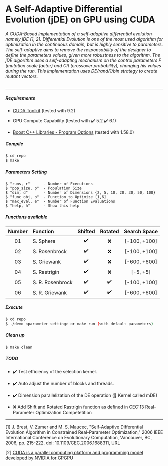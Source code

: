 # A Self-Adaptive Differential Evolution (jDE) on GPU using CUDA

###### A CUDA-Based implementation of a self-adaptive differential evolution namely jDE [1, 2]. Differential Evolution is one of the most used algorithm for optimization in the continuous domain, but is highly sensitive to parameters. The self-adaptive aims to remove the responsability of the designer to define the parameters values, given more robustness to the algorithm. The jDE algorithm uses a self-adapting mechanism on the control parameters F (mutation scale factor) and CR (crossover probability), changing his values during the run. This implementation uses DE/rand/1/bin strategy to create mutant vectors.

***
##### Requirements

- [CUDA Toolkit](https://developer.nvidia.com/cuda-toolkit) (tested with 9.2)

- GPU Compute Capability (tested with :heavy_check_mark: 5.2 :heavy_check_mark: 6.1)

- [Boost C++ Libraries - Program Options](https://www.boost.org/) (tested with 1.58.0)

##### Compile

```sh
$ cd repo
$ make
```

##### Parameters Setting

```
$ "runs, r"      - Number of Executions
$ "pop_size, p"  - Population Size
$ "dim, d"       - Number of Dimensions {2, 5, 10, 20, 30, 50, 100}
$ "func_obj, o"  - Function to Optimize [1,6]
$ "max_eval, e"  - Number of Function Evaluations
$ "help, h"      - Show this help
```
##### Functions available

| Number   | Function          | Shifted            | Rotated            | Search Space |
| :---:    | :---              | :---:              | :---:              | :---:        |
| 01       | S. Sphere         | :heavy_check_mark: | :x:                | [-100, +100] |
| 02       | S. Rosenbrock     | :heavy_check_mark: | :x:                | [-100, +100] |
| 03       | S. Griewank       | :heavy_check_mark: | :x:                | [-600, +600] |
| 04       | S. Rastrigin      | :heavy_check_mark: | :x:                | [-5, +5]     |
| 05       | S. R. Rosenbrock  | :heavy_check_mark: | :heavy_check_mark: | [-100, +100] |
| 06       | S. R. Griewank    | :heavy_check_mark: | :heavy_check_mark: | [-600, +600] |


##### Execute

```sh
$ cd repo
$ ./demo <parameter setting> or make run (with default parameters)
```

##### Clean up

```sh
$ make clean
```

##### TODO

- :heavy_check_mark: Test efficiency of the selection kernel.

- :heavy_check_mark: Auto adjust the number of blocks and threads.
    
- :heavy_check_mark: Dimension parallelization of the DE operation (:star2: Kernel called mDE)

- :x: Add Shift and Rotated Rastrigin function as defined in CEC'13 Real-Parameter Optimization Competetition


***

[1] J. Brest, V. Zumer and M. S. Maucec, "Self-Adaptive Differential Evolution Algorithm in Constrained Real-Parameter Optimization," 2006 IEEE International Conference on Evolutionary Computation, Vancouver, BC, 2006, pp. 215-222. doi: 10.1109/CEC.2006.1688311, [URL](http://ieeexplore.ieee.org/stamp/stamp.jsp?tp=&arnumber=1688311&isnumber=35623)

[2] [CUDA is a parallel computing platform and programming model developed by NVIDIA for GPGPU](https://developer.nvidia.com/cuda-zone)

